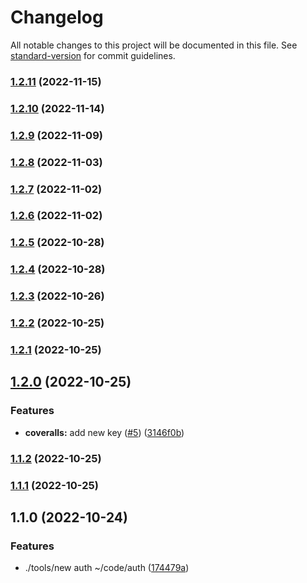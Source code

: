 # Changelog

All notable changes to this project will be documented in this file. See [standard-version](https://github.com/conventional-changelog/standard-version) for commit guidelines.

### [1.2.11](https://github.com/alexfalkowski/auth/compare/v1.2.10...v1.2.11) (2022-11-15)

### [1.2.10](https://github.com/alexfalkowski/auth/compare/v1.2.9...v1.2.10) (2022-11-14)

### [1.2.9](https://github.com/alexfalkowski/auth/compare/v1.2.8...v1.2.9) (2022-11-09)

### [1.2.8](https://github.com/alexfalkowski/auth/compare/v1.2.7...v1.2.8) (2022-11-03)

### [1.2.7](https://github.com/alexfalkowski/auth/compare/v1.2.6...v1.2.7) (2022-11-02)

### [1.2.6](https://github.com/alexfalkowski/auth/compare/v1.2.5...v1.2.6) (2022-11-02)

### [1.2.5](https://github.com/alexfalkowski/auth/compare/v1.2.4...v1.2.5) (2022-10-28)

### [1.2.4](https://github.com/alexfalkowski/auth/compare/v1.2.3...v1.2.4) (2022-10-28)

### [1.2.3](https://github.com/alexfalkowski/auth/compare/v1.2.2...v1.2.3) (2022-10-26)

### [1.2.2](https://github.com/alexfalkowski/auth/compare/v1.2.1...v1.2.2) (2022-10-25)

### [1.2.1](https://github.com/alexfalkowski/auth/compare/v1.2.0...v1.2.1) (2022-10-25)

## [1.2.0](https://github.com/alexfalkowski/auth/compare/v1.1.2...v1.2.0) (2022-10-25)


### Features

* **coveralls:** add new key ([#5](https://github.com/alexfalkowski/auth/issues/5)) ([3146f0b](https://github.com/alexfalkowski/auth/commit/3146f0be8ffb4a1c7fa4da140d409407a9b6c7dc))

### [1.1.2](https://github.com/alexfalkowski/auth/compare/v1.1.1...v1.1.2) (2022-10-25)

### [1.1.1](https://github.com/alexfalkowski/auth/compare/v1.1.0...v1.1.1) (2022-10-25)

## 1.1.0 (2022-10-24)


### Features

* ./tools/new auth ~/code/auth ([174479a](https://github.com/alexfalkowski/auth/commit/174479aed963539515d67802b4006b21a13591cb))
